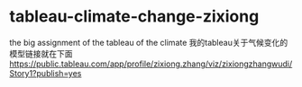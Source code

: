 # tableau-climate-change-zixiong
the big assignment of the tableau of the climate 
我的tableau关于气候变化的模型链接就在下面
https://public.tableau.com/app/profile/zixiong.zhang/viz/zixiongzhangwudi/Story1?publish=yes
